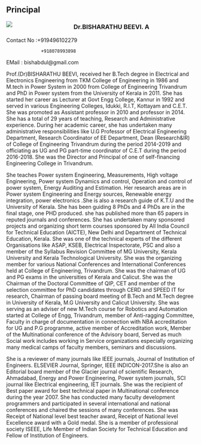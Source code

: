 <div align="left" class="contentDiv">
<h2>Principal</h2>
<div style="width:160px; float:left; margin-right:20px;margin-bottom:6px;">
<img src="images/depts/principal.jpg"/>
</div>
<h3>Dr.BISHARATHU BEEVI. A</h3>
<p>Contact No :+919496102279
                 +918078993898
</p>
<p>EMail : bishabdul@gmail.com</p>
<p><b></b>Prof.(Dr)BISHARATHU BEEVI, received her  B.Tech degree in Electrical and Electronics Engineering  from TKM College of Engineering  in 1986 and M.tech  in Power System in 2000 from College of Engineering Trivandrum and PhD in Power system from the University of Kerala in 2011. She has started her career as Lecturer at Govt Engg College, Kannur in 1992 and served in various Engineering Colleges, Idukki, R.I.T, Kottayam and C.E.T. She was   promoted as Assistant professor in 2010 and professor in 2014. She has a total of 29 years of teaching, Research and Administrative experience. During her academic career, she has undertaken many administrative responsibilities like U.G Professor of Electrical Engineering Department, Research Coordinator of EE Department, Dean (Research&amp;IR) of College of Engineering Trivandrum during the period 2014-2019 and officiating as UG and PG part-time coordinator of C.E.T during the period 2016-2018. She was the Director and Principal of one of self-financing Engineering College in Trivandrum.

<p>She teaches Power system Engineering, Measurements, High voltage Engineering, Power system Dynamics and control, Operation and control of power system, Energy Auditing and Estimation. Her research areas are in Power system Engineering and Energy sources, Renewable energy integration, power electronics .She is also a research guide of K.T.U and the University of Kerala. She has been guiding 8 PhDs and 4 PhDs are in the final stage, one PHD produced. she has published more than 65 papers in reputed journals and conferences. She has undertaken many sponsored projects and organizing short term courses sponsored by All India Council for Technical Education (AICTE), New Delhi and Department of Technical Education, Kerala. She was one of the technical experts of the  different Organisations like ASAP, KSEB, Electrical Inspectorate, PSC and  also a member of  the Syllabus Revision Committee of MG University, Kerala University and Kerala Technological University. She was the organizing member for various National Conferences and International Conferences held at College of Engineering, Trivandrum. She was the chairman of UG and PG exams in the universities of Kerala and Calicut. She was the Chairman of the Doctoral Committee of QIP, CET and member of the selection committee for PhD candidates through CERD and SPEED IT for   research, Chairman of passing board meeting of B.Tech and M.Tech degree in University of Kerala, M.G University and Calicut University. She was serving as an adviser of  new M.Tech  course for Robotics and Automation started at College of Engg, Trivandrum, member of Anti-ragging Committee, Faculty in charge of documentation in connection with NBA accreditation for UG and P.G  programme, active member of Accreditation work, Member of the Multinational conference of the Advisory board, Served as much Social work includes working in Service organizations especially organizing many medical camps of faculty members, seminars and discussions.
</p><p>She is a reviewer of many journals like IEEE journals, Journal of Institution of Engineers. ELSEVIER Journal, Springer, IEEE INDICON-2017.She is also an  Editorial board member of  the Glacier journal of scientific Research, Ahmadabad, Energy and Power Engineering, Power system journals, SCI journal like Electrical engineering, IET journals. She was the recipient of Best paper award for best technical paper in Multinational conference during the year 2007. She has conducted many faculty development programmers and participated in several international and national conferences and chaired the sessions of many conferences. She was Receipt of National level best teacher award, Receipt of National level Excellence award with a Gold medal. She is a member of professional society ISEEE, Life Member of Indian Society for Technical Education and Fellow of Institution of Engineers.</p>
</p></div>